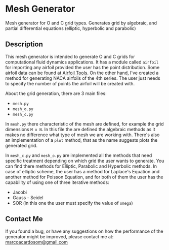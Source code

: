 # Mesh Generator
Mesh generator for O and C grid types. Generates grid by algebraic, and partial
differential equations (elliptic, hyperbolic and parabolic)

## Description
This mesh generator is intended to generate O and C grids for computational
fluid dynamics applications. It has a module called `airfoil` for importing any
airfoil provided the user has the point distribution. Some airfoil data can be
found at [Airfoil Tools](http://airfoiltools.com/). On the other hand, I've
created a method for generating NACA airfoils of the 4th series. The user just
needs to specify the number of points the airfoil will be created with.

About the grid generation, there are 3 main files:
* `mesh.py`
* `mesh_o.py`
* `mesh_c.py`

In `mesh.py` there characteristic of the mesh are defined, for example the grid
dimensions `M x N`. In this file the are defined the algebraic methods as it
makes no difference what type of mesh we are working with. There's also an
implementation of a `plot` method, that as the name suggests plots the
generated grid.

In `mesh_c.py` and `mesh_o.py` are implemented all the methods that need
specific treatment depending on which grid the user wants to generate. You can
find there methods for Elliptic, Parabolic and Hyperbolic methods. In case of
elliptic scheme, the user has a method for Laplace's Equation and another
method for Poisson Equation, and for both of them the user has the capability
of using one of three iterative methods:
* Jacobi
* Gauss - Seidel
* SOR (in this one the user must specify the value of `omega`)


## Contact Me
If you found a bug, or have any suggestions on how the performance of the
generator might be improved, please contact me at:
marcoacardosom@gmail.com
